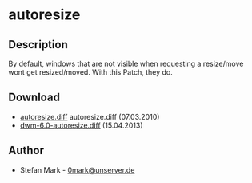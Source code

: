 # autoresize

## Description

By default, windows that are not visible when requesting a resize/move wont get resized/moved. With this Patch, they do.

## Download

 * [autoresize.diff](autoresize.diff) autoresize.diff (07.03.2010)
 * [dwm-6.0-autoresize.diff](dwm-6.0-autoresize.diff) (15.04.2013)

## Author

 * Stefan Mark - <0mark@unserver.de>
